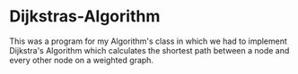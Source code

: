 # Dijkstras-Algorithm
This was a program for my Algorithm's class in which we had to implement Dijkstra's Algorithm which calculates the shortest path between a node and every other node on a weighted graph.
